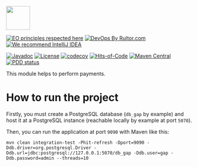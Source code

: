 <img src="https://gap.surati.io/img/logo.png" width="64px" height="64px"/>

[![EO principles respected here](https://www.elegantobjects.org/badge.svg)](https://www.elegantobjects.org)
[![DevOps By Rultor.com](http://www.rultor.com/b/gap-enterprise/payment-module)](http://www.rultor.com/p/gap-enterprise/payment-module)
[![We recommend IntelliJ IDEA](https://www.elegantobjects.org/intellij-idea.svg)](https://www.jetbrains.com/idea/)

[![Javadoc](http://www.javadoc.io/badge/io.surati.gap/payment-module.svg)](http://www.javadoc.io/doc/io.surati.gap/payment-module)
[![License](https://img.shields.io/badge/License-Surati-important.svg)](https://github.com/gap-enterprise/payment-module/blob/master/LICENSE.txt)
[![codecov](https://codecov.io/gh/gap-enterprise/payment-module/branch/master/graph/badge.svg)](https://codecov.io/gh/gap-enterprise/payment-module)
[![Hits-of-Code](https://hitsofcode.com/github/gap-enterprise/payment-module)](https://hitsofcode.com/view/github/gap-enterprise/payment-module)
[![Maven Central](https://img.shields.io/maven-central/v/io.surati.gap/payment-module.svg)](https://maven-badges.herokuapp.com/maven-central/io.surati.gap/payment-module)
[![PDD status](http://www.0pdd.com/svg?name=gap-enterprise/payment-module)](http://www.0pdd.com/p?name=gap-enterprise/payment-module)

This module helps to perform payments.

# How to run the project
Firstly, you must create a PostgreSQL database (`db_gap` by example) and host it at a PostgreSQL instance (reachable locally by example at port `5070`).

Then, you can run the application at port `9090` with Maven like this:
```shell
mvn clean integration-test -Phit-refresh -Dport=9090 -Ddb.driver=org.postgresql.Driver -Ddb.url=jdbc:postgresql://127.0.0.1:5070/db_gap -Ddb.user=gap -Ddb.password=admin --threads=10
```
